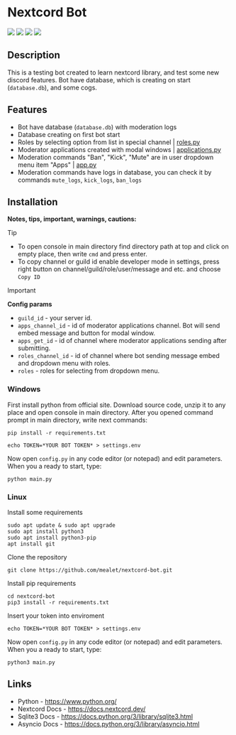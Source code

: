 # Nextcord Bot
<dev id="badges">
  <a href="https://www.python.org/"><img src="https://img.shields.io/badge/Python-3.11-blue?style=flat"></a>
  <a href="https://nextcord.dev/"><img src="https://img.shields.io/badge/Nextcord-library-blue?style=flat"></a>
  <a href="https://docs.python.org/3/library/sqlite3.html"><img src="https://img.shields.io/badge/Sqlite3-library-blue?style=flat"></a>
  <a href="https://docs.python.org/3/library/asyncio.html"><img src="https://img.shields.io/badge/Asyncio-library-blue?style=flat"></a>
</dev>

## Description
This is a testing bot created to learn nextcord library, and test some new discord features.
Bot have database, which is creating on start (`database.db`), and some cogs.

## Features
- Bot have database (`database.db`) with moderation logs
- Database creating on first bot start
- Roles by selecting option from list in special channel | [roles.py](/cogs/roles.py)
- Moderator applications created with modal windows | [applications.py](/cogs/applications.py)
- Moderation commands "Ban", "Kick", "Mute" are in user dropdown menu item "Apps" | [app.py](/cogs/app.py)
- Moderation commands have logs in database, you can check it by commands `mute_logs`, `kick_logs`, `ban_logs`

## Installation
**Notes, tips, important, warnings, cautions:**

> [!TIP]
> - To open console in main directory find directory path at top and click on empty place, then write `cmd` and press enter.
> - To copy channel or guild id enable developer mode in settings, press right button on channel/guild/role/user/message and etc. and choose `Copy ID`

>[!IMPORTANT]
> **Config params**
> - `guild_id` - your server id.
> - `apps_channel_id` - id of moderator applications channel. Bot will send embed message and button for modal window.
> - `apps_get_id` - id of channel where moderator applications sending after submitting.
> - `roles_channel_id` - id of channel where bot sending message embed and dropdown menu with roles.
> - `roles` - roles for selecting from dropdown menu.

### Windows
First install python from official site.
Download source code, unzip it to any place and open console in main directory.
After you opened command prompt in main directory, write next commands:
```
pip install -r requirements.txt
```
```
echo TOKEN=*YOUR BOT TOKEN* > settings.env
```

Now open `config.py` in any code editor (or notepad) and edit parameters.
When you a ready to start, type:
```
python main.py
```

### Linux
Install some requirements
```
sudo apt update & sudo apt upgrade
sudo apt install python3
sudo apt install python3-pip
apt install git
```
Clone the repository
```
git clone https://github.com/mealet/nextcord-bot.git
```
Install pip requirements
```
cd nextcord-bot
pip3 install -r requirements.txt
```
Insert your token into enviroment
```
echo TOKEN=*YOUR BOT TOKEN* > settings.env
```
Now open `config.py` in any code editor (or notepad) and edit parameters.
When you a ready to start, type:
```
python3 main.py
```

## Links
- Python - https://www.python.org/
- Nextcord Docs - https://docs.nextcord.dev/
- Sqlite3 Docs - https://docs.python.org/3/library/sqlite3.html
- Asyncio Docs - https://docs.python.org/3/library/asyncio.html
